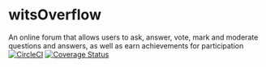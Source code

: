 # witsOverflow
An online forum that allows users to ask, answer, vote, mark and moderate questions and answers, as well as earn achievements for participation
[![CircleCI](https://circleci.com/gh/2003405/witsOverFlow.svg?style=svg&circle-token=ff8a1fe13f858f0ded11976eb4acf970347b1a5c)](https://circleci.com/gh/2003405/witsOverflow)
[![Coverage Status](image:https://coveralls.io/repos/github/2003405/witsOverflow/badge.svg)](https://coveralls.io/github/2003405/witsOverflow)

